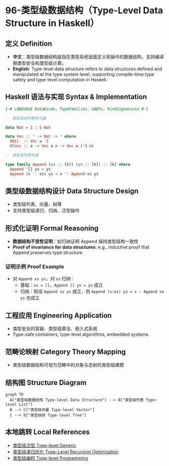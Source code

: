 # 96-类型级数据结构（Type-Level Data Structure in Haskell）

## 定义 Definition

- **中文**：类型级数据结构是指在类型系统层面定义和操作的数据结构，支持编译期类型安全和类型级计算。
- **English**: Type-level data structure refers to data structures defined and manipulated at the type system level, supporting compile-time type safety and type-level computation in Haskell.

## Haskell 语法与实现 Syntax & Implementation

```haskell
{-# LANGUAGE DataKinds, TypeFamilies, GADTs, KindSignatures #-}

-- 类型级自然数和向量

data Nat = Z | S Nat

data Vec :: * -> Nat -> * where
  VNil  :: Vec a 'Z
  VCons :: a -> Vec a n -> Vec a ('S n)

-- 类型级列表拼接

type family Append (xs :: [k]) (ys :: [k]) :: [k] where
  Append '[] ys = ys
  Append (x ': xs) ys = x ': Append xs ys
```

## 类型级数据结构设计 Data Structure Design

- 类型级列表、向量、树等
- 支持类型级递归、归纳、泛型操作

## 形式化证明 Formal Reasoning

- **数据结构不变性证明**：如归纳证明 Append 保持类型结构一致性
- **Proof of invariance for data structures**: e.g., inductive proof that Append preserves type structure

### 证明示例 Proof Example

- 对 `Append xs ys`，对 `xs` 归纳：
  - 基础：`xs = []`，`Append [] ys = ys` 成立
  - 归纳：假设 `Append xs ys` 成立，则 `Append (x:xs) ys = x : Append xs ys` 也成立

## 工程应用 Engineering Application

- 类型安全的容器、类型级算法、嵌入式系统
- Type-safe containers, type-level algorithms, embedded systems

## 范畴论映射 Category Theory Mapping

- 类型级数据结构可视为范畴中的对象与态射的类型级建模

## 结构图 Structure Diagram

```mermaid
graph TD
  A["类型级数据结构 Type-level Data Structure"] --> B["类型级列表 Type-level List"]
  B --> C["类型级向量 Type-level Vector"]
  C --> D["类型级树 Type-level Tree"]
```

## 本地跳转 Local References

- [类型级泛型 Type-level Generic](../24-Type-Level-Generic/01-Type-Level-Generic-in-Haskell.md)
- [类型级递归优化 Type-Level Recursion Optimization](../31-Type-Level-Recursion-Optimization/01-Type-Level-Recursion-Optimization-in-Haskell.md)
- [类型级编程 Type-level Programming](../12-Type-Level-Programming/01-Type-Level-Programming-in-Haskell.md)
